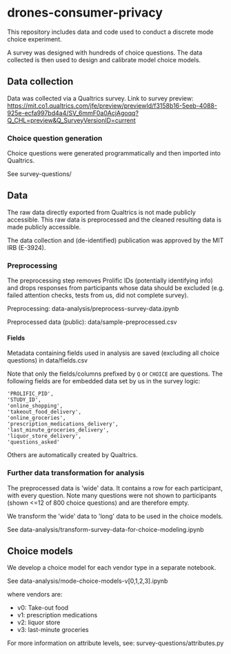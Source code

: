 # drones-consumer-privacy

This repository includes data and code used to conduct a discrete mode choice experiment.

A survey was designed with hundreds of choice questions. The data collected is then used to design and calibrate model choice models.


## Data collection

Data was collected via a Qualtrics survey.
Link to survey preview: https://mit.co1.qualtrics.com/jfe/preview/previewId/f3158b16-5eeb-4088-925e-ecfa997bd4a4/SV_6mmF0a0AcjAgoqq?Q_CHL=preview&Q_SurveyVersionID=current


### Choice question generation

Choice questions were generated programmatically and then imported into Qualtrics.

See survey-questions/


## Data

The raw data directly exported from Qualtrics is not made publicly accessible.
This raw data is preprocessed and the cleaned resulting data is made publicly accessible.

The data collection and (de-identified) publication was approved by the MIT IRB (E-3924).

### Preprocessing

The preprocessing step removes Prolific IDs (potentially identifying info) and drops responses from participants whose data should be excluded (e.g. failed attention checks, tests from us, did not complete survey).

Preprocessing: data-analysis/preprocess-survey-data.ipynb

Preprocessed data (public): data/sample-preprocessed.csv

#### Fields
Metadata containing fields used in analysis are saved (excluding all choice questions) in data/fields.csv

Note that only the fields/columns prefixed by `Q` or `CHOICE` are questions. 
The following fields are for embedded data set by us in the survey logic:
```
'PROLIFIC_PID',
'STUDY_ID',
'online_shopping',
'takeout_food_delivery',
'online_groceries',
'prescription_medications_delivery',
'last_minute_groceries_delivery',
'liquor_store_delivery',
'questions_asked'
```
Others are automatically created by Qualtrics.

### Further data transformation for analysis

The preprocessed data is 'wide' data. It contains a row for each participant, with every question. Note many questions were not shown to participants (shown <=12 of 800 choice questions) and are therefore empty.

We transform the 'wide' data to 'long' data to be used in the choice models.

See data-analysis/transform-survey-data-for-choice-modeling.ipynb

## Choice models

We develop a choice model for each vendor type in a separate notebook. 

See data-analysis/mode-choice-models-v[0,1,2,3].ipynb

where vendors are:
- v0: Take-out food
- v1: prescription medications
- v2: liquor store
- v3: last-minute groceries

For more information on attribute levels, see: survey-questions/attributes.py
